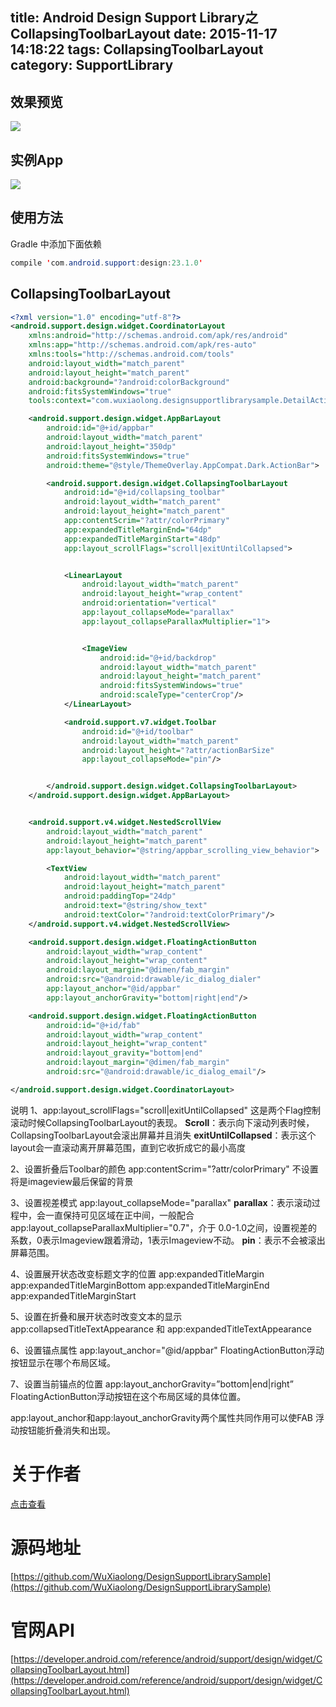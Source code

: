 title: Android Design Support Library之CollapsingToolbarLayout
date: 2015-11-17 14:18:22
tags: CollapsingToolbarLayout
category: SupportLibrary
---
## 效果预览
![](http://7q5c2h.com1.z0.glb.clouddn.com/designsupportlibrarysample.gif)

<!--more-->

## 实例App
![](http://7q5c2h.com1.z0.glb.clouddn.com/dashishuoDownload.png)
## 使用方法
Gradle 中添加下面依赖
```java
compile 'com.android.support:design:23.1.0'
```
## CollapsingToolbarLayout
```xml
<?xml version="1.0" encoding="utf-8"?>
<android.support.design.widget.CoordinatorLayout
    xmlns:android="http://schemas.android.com/apk/res/android"
    xmlns:app="http://schemas.android.com/apk/res-auto"
    xmlns:tools="http://schemas.android.com/tools"
    android:layout_width="match_parent"
    android:layout_height="match_parent"
    android:background="?android:colorBackground"
    android:fitsSystemWindows="true"
    tools:context="com.wuxiaolong.designsupportlibrarysample.DetailActivity">

    <android.support.design.widget.AppBarLayout
        android:id="@+id/appbar"
        android:layout_width="match_parent"
        android:layout_height="350dp"
        android:fitsSystemWindows="true"
        android:theme="@style/ThemeOverlay.AppCompat.Dark.ActionBar">

        <android.support.design.widget.CollapsingToolbarLayout
            android:id="@+id/collapsing_toolbar"
            android:layout_width="match_parent"
            android:layout_height="match_parent"
            app:contentScrim="?attr/colorPrimary"
            app:expandedTitleMarginEnd="64dp"
            app:expandedTitleMarginStart="48dp"
            app:layout_scrollFlags="scroll|exitUntilCollapsed">


            <LinearLayout
                android:layout_width="match_parent"
                android:layout_height="wrap_content"
                android:orientation="vertical"
                app:layout_collapseMode="parallax"
                app:layout_collapseParallaxMultiplier="1">


                <ImageView
                    android:id="@+id/backdrop"
                    android:layout_width="match_parent"
                    android:layout_height="match_parent"
                    android:fitsSystemWindows="true"
                    android:scaleType="centerCrop"/>
            </LinearLayout>

            <android.support.v7.widget.Toolbar
                android:id="@+id/toolbar"
                android:layout_width="match_parent"
                android:layout_height="?attr/actionBarSize"
                app:layout_collapseMode="pin"/>


        </android.support.design.widget.CollapsingToolbarLayout>
    </android.support.design.widget.AppBarLayout>


    <android.support.v4.widget.NestedScrollView
        android:layout_width="match_parent"
        android:layout_height="match_parent"
        app:layout_behavior="@string/appbar_scrolling_view_behavior">

        <TextView
            android:layout_width="match_parent"
            android:layout_height="match_parent"
            android:paddingTop="24dp"
            android:text="@string/show_text"
            android:textColor="?android:textColorPrimary"/>
    </android.support.v4.widget.NestedScrollView>

    <android.support.design.widget.FloatingActionButton
        android:layout_width="wrap_content"
        android:layout_height="wrap_content"
        android:layout_margin="@dimen/fab_margin"
        android:src="@android:drawable/ic_dialog_dialer"
        app:layout_anchor="@id/appbar"
        app:layout_anchorGravity="bottom|right|end"/>

    <android.support.design.widget.FloatingActionButton
        android:id="@+id/fab"
        android:layout_width="wrap_content"
        android:layout_height="wrap_content"
        android:layout_gravity="bottom|end"
        android:layout_margin="@dimen/fab_margin"
        android:src="@android:drawable/ic_dialog_email"/>

</android.support.design.widget.CoordinatorLayout>

```
说明
1、app:layout_scrollFlags="scroll|exitUntilCollapsed"
这是两个Flag控制滚动时候CollapsingToolbarLayout的表现。 
**Scroll**：表示向下滚动列表时候，CollapsingToolbarLayout会滚出屏幕并且消失
**exitUntilCollapsed**：表示这个layout会一直滚动离开屏幕范围，直到它收折成它的最小高度

2、设置折叠后Toolbar的颜色
app:contentScrim="?attr/colorPrimary"
不设置将是imageview最后保留的背景

3、设置视差模式
app:layout_collapseMode="parallax"
**parallax**：表示滚动过程中，会一直保持可见区域在正中间，一般配合app:layout_collapseParallaxMultiplier="0.7"，介于 0.0-1.0之间，设置视差的系数，0表示Imageview跟着滑动，1表示Imageview不动。
**pin**：表示不会被滚出屏幕范围。


4、设置展开状态改变标题文字的位置
app:expandedTitleMargin
app:expandedTitleMarginBottom
app:expandedTitleMarginEnd
app:expandedTitleMarginStart

5、设置在折叠和展开状态时改变文本的显示
app:collapsedTitleTextAppearance 和 app:expandedTitleTextAppearance 



6、设置锚点属性
app:layout_anchor="@id/appbar"
FloatingActionButton浮动按钮显示在哪个布局区域。 

7、设置当前锚点的位置
app:layout_anchorGravity=”bottom|end|right”
FloatingActionButton浮动按钮在这个布局区域的具体位置。 

app:layout_anchor和app:layout_anchorGravity两个属性共同作用可以使FAB 浮动按钮能折叠消失和出现。

# 关于作者
[点击查看](http://wuxiaolong.me/about/)

# 源码地址
[https://github.com/WuXiaolong/DesignSupportLibrarySample](https://github.com/WuXiaolong/DesignSupportLibrarySample)

# 官网API
[https://developer.android.com/reference/android/support/design/widget/CollapsingToolbarLayout.html](https://developer.android.com/reference/android/support/design/widget/CollapsingToolbarLayout.html)
